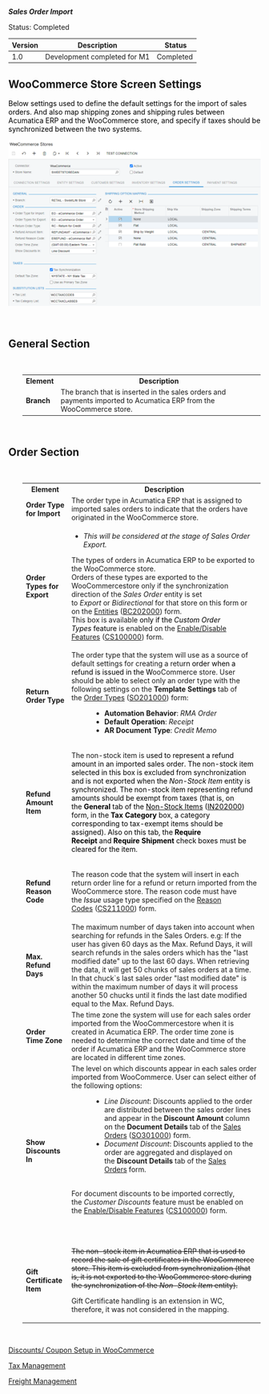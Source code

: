 ***Sales Order Import***
<p>Status:&nbsp;<span>Completed</span></p>
<table>
<thead>
<tr>
<th>
<div class="tablesorter-header-inner">
<div class="tablesorter-header-inner">
<div class="tablesorter-header-inner">Version</div></div></div></th>
<th>
<div class="tablesorter-header-inner">
<div class="tablesorter-header-inner">
<div class="tablesorter-header-inner">Description</div></div></div></th>
<th colspan="1">
<div class="tablesorter-header-inner">
<div class="tablesorter-header-inner">
<div class="tablesorter-header-inner">&nbsp;Status</div></div></div></th></tr></thead>
<tbody>
<tr>
<td>1.0</td>
<td>Development completed for M1</td>
<td colspan="1">Completed</td></tr></tbody></table>
<p><ac:structured-macro ac:macro-id="97077dbe-a89e-4b44-b2f5-447979bec381" ac:name="toc" ac:schema-version="1" /></p>
<h2>WooCommerce Store Screen Settings</h2>
<p><span style="color: rgb(0,0,0);">Below settings used to define the default settings for the import of sales orders. And also map shipping zones and shipping rules between Acumatica ERP and the WooCommerce store, and specify if taxes should be synchronized between the two systems.</span></p>

![Screenshot](/Specifications/Spec%20Images/SO1.png)

<p>&nbsp;</p>
<h2 class="wikiH2 separator">General Section</h2>
<div class="section sH2" style="margin-left: 2.0em;">
<p>&nbsp;</p>
<table>
<tbody>
<tr>
<th>Element</th>
<th>Description</th></tr>
<tr>
<td><strong>Branch</strong></td>
<td>The branch that is inserted in the sales orders and payments imported to Acumatica ERP from the WooCommerce store.</td></tr></tbody></table>
<p>&nbsp;</p></div>
<h2 class="wikiH2 separator">Order Section</h2>
<div class="section sH2" style="margin-left: 2.0em;">
<p>&nbsp;</p>
<table>
<tbody>
<tr>
<th>Element</th>
<th>Description</th></tr>
<tr>
<td><strong>Order Type for Import</strong></td>
<td>The order type in Acumatica ERP that is assigned to imported sales orders to indicate that the orders have originated in the WooCommerce store.</td></tr>
<tr>
<td><strong>Order Types for Export</strong></td>
<td>
<ul>
<li><em>This will be considered at the stage of Sales Order Export.</em></li></ul>
<p>The types of orders in Acumatica ERP to be exported to the WooCommerce store.<br />Orders of these types are exported to the WooCommercestore only if the synchronization direction of the&nbsp;<em>Sales Order</em>&nbsp;entity is set to&nbsp;<em>Export</em>&nbsp;or&nbsp;<em>Bidirectional</em>&nbsp;for that store on this form or on the&nbsp;<a class="wikilink pagelink" href="http://dlk1pde165/AcumaticaDB21R1Beta2/(W(50))/Wiki/ShowWiki.aspx?wikiname=HelpRoot_Commerce&amp;PageID=4cde0075-c943-4f6a-b8be-ac265121b79b">Entities</a>&nbsp;(<a class="wikilink pagelink" href="http://dlk1pde165/AcumaticaDB21R1Beta2/?ScreenId=BC202000">BC202000</a>) form.<br />This box is available<span style="color: rgb(0,0,0);"> only if the&nbsp;<em>Custom Order Types</em>&nbsp;feature</span> is enabled on the&nbsp;<a class="wikilink pagelink" href="http://dlk1pde165/AcumaticaDB21R1Beta2/(W(50))/Wiki/ShowWiki.aspx?wikiname=HelpRoot_FormReference&amp;PageID=c1555e43-1bc5-4f6f-ba9d-b323f94d8a6b">Enable/Disable Features</a>&nbsp;(<a class="wikilink pagelink" href="http://dlk1pde165/AcumaticaDB21R1Beta2/?ScreenId=CS100000">CS100000</a>) form.</p></td></tr>
<tr>
<td><strong>Return Order Type</strong></td>
<td>The order type that the system will use as a source of default settings for creating a retu<span style="color: rgb(0,0,0);">rn order when a refund is issued in the W</span>ooCommerce store. User should be able to select only an order type with the following settings on the&nbsp;<strong>Template Settings</strong>&nbsp;tab of the&nbsp;<a class="wikilink pagelink" href="http://dlk1pde165/AcumaticaDB21R1Beta2/(W(50))/Wiki/ShowWiki.aspx?wikiname=HelpRoot_FormReference&amp;PageID=e6984218-4260-4438-99e1-aee2b3765369">Order Types</a>&nbsp;(<a class="wikilink pagelink" href="http://dlk1pde165/AcumaticaDB21R1Beta2/?ScreenId=SO201000">SO201000</a>) form:<a class="wikilink anchorlink"></a>
<ul class="wikibulletlist" style="margin-left: 3.0em;">
<li class="wikibullet"><strong>Automation Behavior</strong>:&nbsp;<em>RMA Order</em></li>
<li class="wikibullet"><strong>Default Operation</strong>:&nbsp;<em>Receipt</em></li>
<li class="wikibullet"><strong>AR Document Type</strong>:&nbsp;<em>Credit Memo</em></li></ul>
</td></tr>
<tr>
<td><strong>Refund Amount Item</strong></td>
<td>
<p>The non-stock item is <span style="color: rgb(0,0,0);">used to represent a refund amount in an imported sales order. The non-stock item selected in this box is excluded from synchronization and is not exported when the&nbsp;<em>Non-Stock Item</em>&nbsp;entity is synchronized. The non-stock item representing refund amounts should be exempt from taxes (that is, on the&nbsp;<strong>General</strong>&nbsp;tab of the&nbsp;<a class="wikilink pagelink" href="http://dlk1pde165/AcumaticaDB21R1Beta2/(W(50))/Wiki/ShowWiki.aspx?wikiname=HelpRoot_FormReference&amp;PageID=bf68dd4f-63d4-460d-8dc0-9152f2bd6bf1"><span style="color: rgb(0,0,0);">Non-Stock Items</span></a>&nbsp;(<a class="wikilink pagelink" href="http://dlk1pde165/AcumaticaDB21R1Beta2/?ScreenId=IN202000"><span style="color: rgb(0,0,0);">IN202000</span></a>) form, in the&nbsp;<strong>Tax Category</strong>&nbsp;box, a category corresponding to tax-exempt items should be assigned). Also on this tab, the&nbsp;<strong>Require Receipt</strong>&nbsp;and&nbsp;<strong>Require Shipment</strong>&nbsp;check boxes must be cleared for the item.</span></p>
<p></td></tr>
<tr>
<td><strong>Refund Reason Code</strong></td>
<td>
<p>The reason code that the system will insert in each return order line for a refund or return imported from the WooCommerce store. The reason code must have the&nbsp;<span style="color: rgb(0,0,0);"><em>Issue</em>&nbsp;</span>usage type specified on the&nbsp;<a class="wikilink pagelink" href="http://dlk1pde165/AcumaticaDB21R1Beta2/(W(50))/Wiki/ShowWiki.aspx?wikiname=HelpRoot_FormReference&amp;PageID=fe53f1bf-3670-465e-8b7c-922d8246f123">Reason Codes</a>&nbsp;(<a class="wikilink pagelink" href="http://dlk1pde165/AcumaticaDB21R1Beta2/?ScreenId=CS211000">CS211000</a>) form.</p>
</td></tr>
<tr>
<td><strong>Max. Refund Days</strong></td>
<td>The maximum number of days taken into account when searching for refunds in the Sales Orders.
e.g: If the user has given 60 days as the Max. Refund Days, it will search refunds in the sales orders which has the "last modified date" up to the last 60 days.
When retrieving the data, it will get 50 chunks of sales orders at a time. In that chuck`s last sales order "last modified date" is within the maximum number of days it will process another 50 chucks until it finds the last date modified equal to the Max. Refund Days.
</td></tr>
<tr>
<td><strong>Order Time Zone</strong></td>
<td>The time zone the system will use for each sales order imported from the WooCommercestore when it is created in Acumatica ERP. The order time zone is needed to determine the correct date and time of the order if Acumatica ERP and the WooCommerce store are located in different time zones.</td></tr>
<tr>
<td><strong>Show Discounts In</strong></td>
<td>The level on which discounts appear in each sales order imported from WooCommerce. User can select either of the following options:<a class="wikilink anchorlink"></a>
<ul class="wikibulletlist" style="margin-left: 3.0em;">
<li class="wikibullet"><em>Line Discount</em>: Discounts applied to the order are distributed between the sales order lines and appear in the&nbsp;<strong>Discount Amount</strong>&nbsp;column on the&nbsp;<strong>Document Details</strong>&nbsp;tab of the&nbsp;<a class="wikilink pagelink" href="http://dlk1pde165/AcumaticaDB21R1Beta2/(W(50))/Wiki/ShowWiki.aspx?wikiname=HelpRoot_FormReference&amp;PageID=19e4021c-1b84-49fd-be12-0320c5f1c7e5">Sales Orders</a>&nbsp;(<a class="wikilink pagelink" href="http://dlk1pde165/AcumaticaDB21R1Beta2/?ScreenId=SO301000">SO301000</a>) form.</li>
<li class="wikibullet"><em>Document Discount</em>: Discounts applied to the order are aggregated and displayed on the&nbsp;<strong>Discount Details</strong>&nbsp;tab of the&nbsp;<a class="wikilink pagelink" href="http://dlk1pde165/AcumaticaDB21R1Beta2/(W(50))/Wiki/ShowWiki.aspx?wikiname=HelpRoot_FormReference&amp;PageID=19e4021c-1b84-49fd-be12-0320c5f1c7e5">Sales Orders</a>&nbsp;form.<br /><br /></li></ul>
<div class="GrayBox WarnBox">
<p><span>For document discounts to be imported correctly, the&nbsp;</span><em>Customer Discounts</em><span>&nbsp;feature must be enabled on the&nbsp;</span><a class="wikilink pagelink" href="http://dlk1pde165/AcumaticaDB21R1Beta2/(W(50))/Wiki/ShowWiki.aspx?wikiname=HelpRoot_FormReference&amp;PageID=c1555e43-1bc5-4f6f-ba9d-b323f94d8a6b">Enable/Disable Features</a><span>&nbsp;(</span><a class="wikilink pagelink" href="http://dlk1pde165/AcumaticaDB21R1Beta2/?ScreenId=CS100000">CS100000</a><span>) form.</span></p>
<p>&nbsp;</p></div></td></tr>
<tr>
<td><strong>Gift Certificate Item</strong></td>
<td>
<p><s>The non-stock item in Acumatica ERP that is used to record the sale of gift certificates in the WooCommerce store. This item is excluded from synchronization (that is, it is not exported to the WooCommerce store during the synchronization of the&nbsp;<em>Non-Stock Item</em>&nbsp;entity).</s></p>
<p>Gift Certificate handling is an extension in WC, therefore, it was not considered in the mapping.</p></td></tr></tbody></table>
<p>&nbsp;</p></div>

<a href="https://github.com/Acumatica/Acumatica-WooCommerce/blob/main/Specifications/Discount%20Management.md"> Discounts/ Coupon Setup in WooCommerce</a>

<a href="https://github.com/Acumatica/Acumatica-WooCommerce/blob/main/Specifications/Tax%20Management.md"> Tax Management </a>

<a href="https://github.com/Acumatica/Acumatica-WooCommerce/blob/main/Specifications/Freight%20Management.md"> Freight Management</a>

